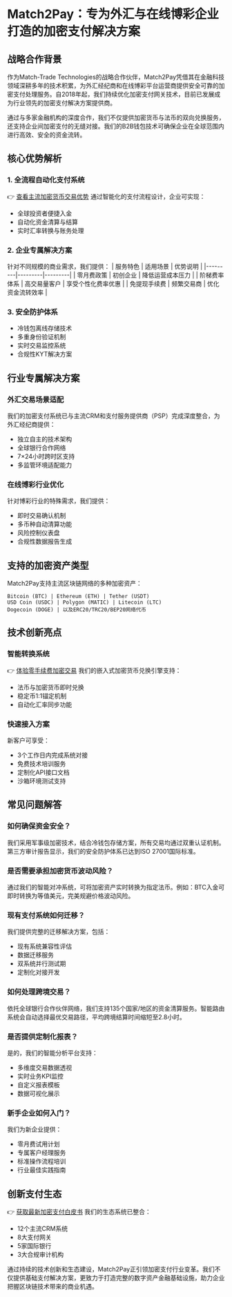 # Match2Pay：专为外汇与在线博彩企业打造的加密支付解决方案

## 战略合作背景

作为Match-Trade Technologies的战略合作伙伴，Match2Pay凭借其在金融科技领域深耕多年的技术积累，为外汇经纪商和在线博彩平台运营商提供安全可靠的加密支付处理服务。自2018年起，我们持续优化加密支付网关技术，目前已发展成为行业领先的加密支付解决方案提供商。

通过与多家金融机构的深度合作，我们不仅提供加密货币与法币的双向兑换服务，还支持企业间加密支付的无缝对接。我们的B2B钱包技术可确保企业在全球范围内进行高效、安全的资金流转。

## 核心优势解析

### 1. 全流程自动化支付系统
👉 [查看主流加密货币交易优势](https://bit.ly/okx_welcome)
通过智能化的支付流程设计，企业可实现：
- 全球投资者便捷入金
- 自动化资金清算与结算
- 实时汇率转换与账务处理

### 2. 企业专属解决方案
针对不同规模的商业需求，我们提供：
| 服务特色 | 适用场景 | 优势说明 |
|---------|---------|---------|
| 零月费政策 | 初创企业 | 降低运营成本压力 |
| 阶梯费率体系 | 高交易量客户 | 享受个性化费率优惠 |
| 免提现手续费 | 频繁交易商 | 优化资金流转效率 |

### 3. 安全防护体系
- 冷钱包离线存储技术
- 多重身份验证机制
- 实时交易监控系统
- 合规性KYT解决方案

## 行业专属解决方案

### 外汇交易场景适配
我们的加密支付系统已与主流CRM和支付服务提供商（PSP）完成深度整合，为外汇经纪商提供：
- 独立自主的技术架构
- 全球银行合作网络
- 7×24小时跨时区支持
- 多监管环境适配能力

### 在线博彩行业优化
针对博彩行业的特殊需求，我们提供：
- 即时交易确认机制
- 多币种自动清算功能
- 风险控制仪表盘
- 合规性数据报告生成

## 支持的加密资产类型

Match2Pay支持主流区块链网络的多种加密资产：
```text
Bitcoin (BTC) | Ethereum (ETH) | Tether (USDT)
USD Coin (USDC) | Polygon (MATIC) | Litecoin (LTC)
Dogecoin (DOGE) | 以及ERC20/TRC20/BEP20网络代币
```

## 技术创新亮点

### 智能转换系统
👉 [体验零手续费加密交易](https://bit.ly/okx_welcome)
我们的嵌入式加密货币兑换引擎支持：
- 法币与加密货币即时兑换
- 稳定币1:1锚定机制
- 自动化汇率同步功能

### 快速接入方案
新客户可享受：
- 3个工作日内完成系统对接
- 免费技术培训服务
- 定制化API接口文档
- 沙箱环境测试支持

## 常见问题解答

### 如何确保资金安全？
我们采用军事级加密技术，结合冷钱包存储方案，所有交易均通过双重认证机制。第三方审计报告显示，我们的安全防护体系已达到ISO 27001国际标准。

### 是否需要承担加密货币波动风险？
通过我们的智能对冲系统，可将加密资产实时转换为指定法币。例如：BTC入金可即时转换为等值美元，完美规避价格波动风险。

### 现有支付系统如何迁移？
我们提供完整的迁移解决方案，包括：
- 现有系统兼容性评估
- 数据迁移服务
- 双系统并行测试期
- 定制化对接开发

### 如何处理跨境交易？
依托全球银行合作伙伴网络，我们支持135个国家/地区的资金清算服务。智能路由系统会自动选择最优交易路径，平均跨境结算时间缩短至2.8小时。

### 是否提供定制化报表？
是的，我们的智能分析平台支持：
- 多维度交易数据透视
- 实时业务KPI监控
- 自定义报表模板
- 数据可视化展示

### 新手企业如何入门？
我们为新企业提供：
- 零月费试用计划
- 专属客户经理服务
- 标准操作流程培训
- 行业最佳实践指南

## 创新支付生态

👉 [获取最新加密支付白皮书](https://bit.ly/okx_welcome)
我们的生态系统已整合：
- 12个主流CRM系统
- 8大支付网关
- 5家国际银行
- 3大合规审计机构

通过持续的技术创新和生态建设，Match2Pay正引领加密支付行业变革。我们不仅提供基础支付解决方案，更致力于打造完整的数字资产金融基础设施，助力企业把握区块链技术带来的商业机遇。